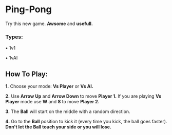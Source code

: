 # Ping-Pong
<p>Try this new game. <b>Awsome</b> and <b>usefull.</b> </p>

### Types:
<p> • 1v1</p>
<p> • 1vAI</p>

## How To Play:
<p><b>1.</b> Choose your mode: <b>Vs Player</b> or <b>Vs AI.</b></p>
<p><b>2.</b> Use <b>Arrow Up</b> and <b>Arrow Down</b> to move <b>Player 1.</b> If you are playing <b>Vs Player</b> mode use <b>W</b> and <b>S</b> to move <b>Player 2.</b></p>
<p><b>3.</b> The <b>Ball</b> will start on the middle with a random direction.</p>
<p><b>4.</b> Go to the <b>Ball</b> position to kick it (every time you kick, the ball goes faster). <b>Don't let the Ball touch your side or you will lose.</b></p>
